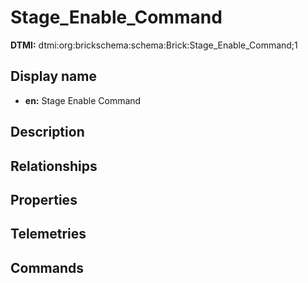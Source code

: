 # Stage_Enable_Command
**DTMI:** dtmi:org:brickschema:schema:Brick:Stage_Enable_Command;1
## Display name
- **en:** Stage Enable Command
## Description
## Relationships
## Properties
## Telemetries
## Commands
